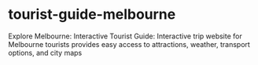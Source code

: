 # tourist-guide-melbourne
Explore Melbourne: Interactive Tourist Guide: Interactive trip website for Melbourne tourists provides easy access to attractions, weather, transport options, and city maps
